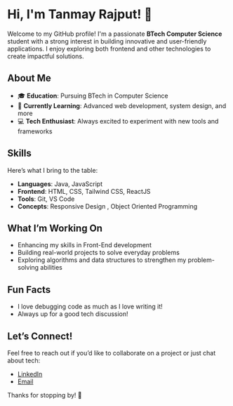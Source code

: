 # Hi, I'm Tanmay Rajput! 👋

Welcome to my GitHub profile! I'm a passionate **BTech Computer Science** student with a strong interest in building innovative and user-friendly applications. I enjoy exploring both frontend and other technologies to create impactful solutions.

## About Me
- 🎓 **Education**: Pursuing BTech in Computer Science  
- 🌱 **Currently Learning**: Advanced web development, system design, and more  
- 💻 **Tech Enthusiast**: Always excited to experiment with new tools and frameworks  

## Skills
Here’s what I bring to the table:  
- **Languages**: Java, JavaScript  
- **Frontend**: HTML, CSS, Tailwind CSS, ReactJS  
- **Tools**: Git, VS Code
- **Concepts**: Responsive Design , Object Oriented Programming  

## What I’m Working On
- Enhancing my skills in Front-End development  
- Building real-world projects to solve everyday problems  
- Exploring algorithms and data structures to strengthen my problem-solving abilities  

## Fun Facts
- I love debugging code as much as I love writing it!  
- Always up for a good tech discussion!  

## Let’s Connect!
Feel free to reach out if you’d like to collaborate on a project or just chat about tech:  
- [LinkedIn](https://www.linkedin.com/in/tanmay-rajput1/)  
- [Email](developer3305@gmail.com)
  
Thanks for stopping by! 🚀
